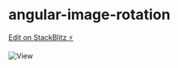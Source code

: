 # angular-image-rotation

[Edit on StackBlitz ⚡️](https://stackblitz.com/edit/angular-image-rotation)

![View](angular-image-rotation.gif)
